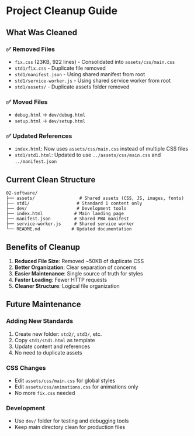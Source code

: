 # Project Cleanup Guide

## What Was Cleaned

### ✅ Removed Files
- `fix.css` (23KB, 922 lines) - Consolidated into `assets/css/main.css`
- `std1/fix.css` - Duplicate file removed
- `std1/manifest.json` - Using shared manifest from root
- `std1/service-worker.js` - Using shared service worker from root
- `std1/assets/` - Duplicate assets folder removed

### ✅ Moved Files
- `debug.html` → `dev/debug.html`
- `setup.html` → `dev/setup.html`

### ✅ Updated References
- `index.html`: Now uses `assets/css/main.css` instead of multiple CSS files
- `std1/std1.html`: Updated to use `../assets/css/main.css` and `../manifest.json`

## Current Clean Structure

```
02-software/
├── assets/                 # Shared assets (CSS, JS, images, fonts)
├── std1/                  # Standard 1 content only
├── dev/                   # Development tools
├── index.html            # Main landing page
├── manifest.json         # Shared PWA manifest
├── service-worker.js     # Shared service worker
└── README.md            # Updated documentation
```

## Benefits of Cleanup

1. **Reduced File Size**: Removed ~50KB of duplicate CSS
2. **Better Organization**: Clear separation of concerns
3. **Easier Maintenance**: Single source of truth for styles
4. **Faster Loading**: Fewer HTTP requests
5. **Cleaner Structure**: Logical file organization

## Future Maintenance

### Adding New Standards
1. Create new folder: `std2/`, `std3/`, etc.
2. Copy `std1/std1.html` as template
3. Update content and references
4. No need to duplicate assets

### CSS Changes
- Edit `assets/css/main.css` for global styles
- Edit `assets/css/animations.css` for animations only
- No more `fix.css` needed

### Development
- Use `dev/` folder for testing and debugging tools
- Keep main directory clean for production files 